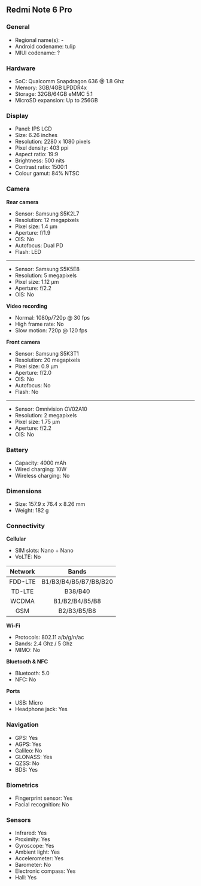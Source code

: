 ## Redmi Note 6 Pro

### General

* Regional name(s): -
* Android codename: tulip
* MIUI codename: ?

### Hardware

* SoC: Qualcomm Snapdragon 636 @ 1.8 Ghz
* Memory: 3GB/4GB LPDDR4x
* Storage: 32GB/64GB eMMC 5.1
* MicroSD expansion: Up to 256GB

### Display

* Panel: IPS LCD
* Size: 6.26 inches
* Resolution: 2280 x 1080 pixels
* Pixel density: 403 ppi
* Aspect ratio: 19:9
* Brightness: 500 nits
* Contrast ratio: 1500:1
* Colour gamut: 84% NTSC

### Camera

**Rear camera**

* Sensor: Samsung S5K2L7
* Resolution: 12 megapixels
* Pixel size: 1.4 µm
* Aperture: f/1.9
* OIS: No
* Autofocus: Dual PD
* Flash: LED

---

* Sensor: Samsung S5K5E8
* Resolution: 5 megapixels
* Pixel size: 1.12 µm
* Aperture: f/2.2
* OIS: No

**Video recording**

* Normal: 1080p/720p @ 30 fps
* High frame rate: No
* Slow motion: 720p @ 120 fps

**Front camera**

* Sensor: Samsung S5K3T1
* Resolution: 20 megapixels
* Pixel size: 0.9 µm
* Aperture: f/2.0
* OIS: No
* Autofocus: No
* Flash: No

---

* Sensor: Omnivision OV02A10
* Resolution: 2 megapixels
* Pixel size: 1.75 µm
* Aperture: f/2.2
* OIS: No

### Battery

* Capacity: 4000 mAh
* Wired charging: 10W
* Wireless charging: No

### Dimensions

* Size: 157.9 x 76.4 x 8.26 mm
* Weight: 182 g

### Connectivity

**Cellular**

* SIM slots: Nano + Nano
* VoLTE: No

| Network | Bands |
|:-------:|:---------------------:|
| FDD-LTE | B1/B3/B4/B5/B7/B8/B20 |
| TD-LTE | B38/B40 |
| WCDMA | B1/B2/B4/B5/B8 |
| GSM | B2/B3/B5/B8 |

**Wi-Fi**

* Protocols: 802.11 a/b/g/n/ac
* Bands: 2.4 Ghz / 5 Ghz
* MIMO: No

**Bluetooth & NFC**

* Bluetooth: 5.0 
* NFC: No

**Ports**

* USB: Micro
* Headphone jack: Yes

### Navigation

* GPS: Yes
* AGPS: Yes
* Galileo: No
* GLONASS: Yes
* QZSS: No
* BDS: Yes

### Biometrics

* Fingerprint sensor: Yes
* Facial recognition: No

### Sensors

* Infrared: Yes
* Proximity: Yes
* Gyroscope: Yes
* Ambient light: Yes
* Accelerometer: Yes
* Barometer: No
* Electronic compass: Yes
* Hall: Yes